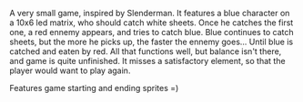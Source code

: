 A very small game, inspired by Slenderman. It features a blue character on a 10x6 led matrix, who should catch white sheets. Once he catches the first one, a red ennemy appears, and tries to catch blue. Blue continues to catch sheets, but the more he picks up, the faster the ennemy goes... Until blue is catched and eaten by red. All that functions well, but balance isn't there, and game is quite unfinished. It misses a satisfactory element, so that the player would want to play again.

Features game starting and ending sprites =)